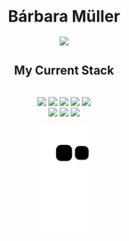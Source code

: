<div>

  <h1 align="center">Bárbara Müller
  </h1>
<div align = "center">
  
   <a href="https://github.com/barbaraak"><img src="https://github-readme-stats.vercel.app/api/top-langs/?username=barbaraak&layout=compact&show_icons=true&theme=tokyonight"></a>

 
  
 <h2>  My Current Stack </h2>
<div style="display: inline_block"><br/>
<img align="center alt="Python" src="https://img.shields.io/badge/Python-14354C?style=for-the-badge&logo=python&logoColor=black" />
<img align="center alt="HTML" src="https://img.shields.io/badge/HTML-239120?style=for-the-badge&logo=html5&logoColor=black" />
<img align="center alt="CSS" src="https://img.shields.io/badge/CSS-239120?&style=for-the-badge&logo=css3&logoColor=black" />                                    <img align="center alt="PHP" src="https://img.shields.io/badge/PHP-777BB4?style=for-the-badge&logo=php&logoColor=black" />
<img align="center alt="Visual Studio" src="https://img.shields.io/badge/Visual%20Studio-5C2D91.svg?style=for-the-badge&logo=visual-studio&logoColor=black" /><br> 
<img align="center alt="Windows" src="https://img.shields.io/badge/Windows-0078D6?style=for-the-badge&logo=windows&logoColor=black" />    
<img align="center alt="Linux" src="https://img.shields.io/badge/Linux-FCC624?style=for-the-badge&logo=linux&logoColor=black" />
<img align="center alt="Javascript" src= "https://img.shields.io/badge/JavaScript-323330?style=for-the-badge&logo=javascript&logoColor=F7DF1E" /> 
                                                                                                                             
<div align="center">

  ![Snake animation](https://github.com/barbaraakk/barbaraakk/blob/output/github-contribution-grid-snake.svg)
  
</div>
                                                                                                                             
